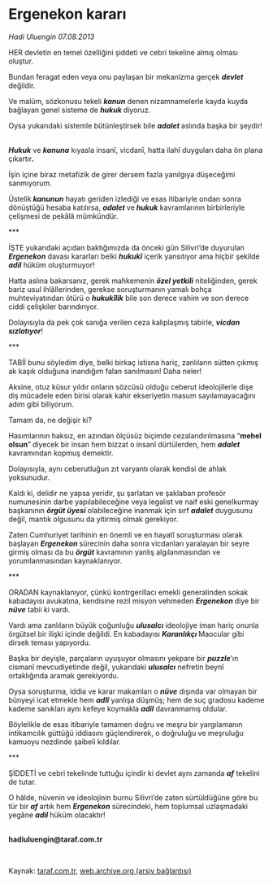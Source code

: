 # Ergenekon kararı

*Hadi Uluengin 07.08.2013*

<div class="yazi">
<p>HER devletin en temel özelliğini şiddeti ve cebri tekeline almış olması oluştur.</p>
<p>Bundan feragat eden veya onu paylaşan bir mekanizma gerçek <b><i>devlet</i></b> değildir.</p>
<p>Ve malûm, sözkonusu tekeli <b><i>kanun</i></b> denen nizamnamelerle kayda kuyda bağlayan genel
                        sisteme de <b><i>hukuk </i></b>diyoruz. </p>
<p>Oysa yukarıdaki sistemle bütünleştirsek bile <b><i>adalet </i></b>aslında başka bir şeydir!</p>
<p><b><i><br/>Hukuk</i></b> ve <b><i>kanuna</i></b> kıyasla insanî, vicdanî, hatta ilahî duyguları
                        daha ön plana çıkartır<b><i>.</i></b></p>
<p>İşin içine biraz metafizik de girer dersem fazla yanılgıya düşeceğimi sanmıyorum.</p>
<p>Üstelik<b><i> kanunun</i></b> hayatı geriden izlediği ve esas itibariyle ondan sonra dönüştüğü
                        hesaba katılırsa, <b><i>adalet </i></b>ve<b><i> hukuk</i></b> kavramlarının birbirleriyle
                        çelişmesi de pekâlâ mümkündür.</p>
<p>***</p>
<p>İŞTE yukarıdaki açıdan baktığımızda da önceki gün Silivri’de duyurulan <b><i>Ergenekon</i></b>
                        davası kararları belki <b><i>hukukî</i></b> içerik yansıtıyor ama hiçbir şekilde
                        <b><i>adil</i></b> hüküm oluşturmuyor!</p>
<p>Hatta aslına bakarsanız, gerek mahkemenin <b><i>özel yetkili</i></b> niteliğinden, gerek bariz
                        usul ihlâllerinden, gerekse soruşturmanın yamalı bohça muhteviyatından ötürü o
                        <b><i>hukukîlik</i></b> bile son derece vahim ve son derece ciddi çelişkiler barındırıyor. </p>
<p>Dolayısıyla da pek çok sanığa verilen ceza kalıplaşmış tabirle, <b><i>vicdan
                            sızlatıyor</i></b>!</p>
<p>***</p>
<p>TABİİ bunu söyledim diye, belki birkaç istisna hariç, zanlıların sütten çıkmış ak kaşık
                        olduğuna inandığım falan sanılmasın! Daha neler! </p>
<p>Aksine, otuz küsur yıldır onların sözcüsü olduğu ceberut ideolojilerle dişe diş mücadele eden
                        birisi olarak kahir ekseriyetin masum sayılamayacağını adım gibi biliyorum.</p>
<p>Tamam da, ne değişir ki? </p>
<p>Hasımlarının haksız, en azından ölçüsüz biçimde cezalandırılmasına “<b>mehel olsun</b>”<b>
</b>diyecek bir insan hem bizzat o insanî dürtülerden, hem <b><i>adalet</i></b> kavramından
                        kopmuş demektir.</p>
<p>Dolayısıyla, aynı ceberutluğun zıt varyantı olarak kendisi de ahlak yoksunudur.</p>
<p>Kaldı ki, delidir ne yapsa yeridir, şu şarlatan ve şaklaban profesör numunesinin darbe
                        yapılabileceğine veya legalist ve naif eski genelkurmay başkanının <b><i>örgüt üyesi</i></b>
                        olabileceğine inanmak için sırf <b><i>adalet</i></b> duygusunu değil, mantık olgusunu da
                        yitirmiş olmak gerekiyor.</p>
<p>Zaten Cumhuriyet tarihinin en önemli ve en hayatî soruşturması olarak başlayan <b><i>Ergenekon
                          </i></b>sürecinin daha sonra vicdanları yaralayan bir seyre girmiş olması da bu
                        <b><i>örgüt</i></b> kavramının yanlış algılanmasından ve yorumlanmasından kaynaklanıyor.</p>
<p>***</p>
<p>ORADAN kaynaklanıyor, çünkü kontrgerillacı emekli generalinden sokak kabadayısı avukatına,
                        kendisine rezil misyon vehmeden <b><i>Ergenekon </i></b>diye bir <b><i>nüve</i></b> tabii ki
                        vardı. </p>
<p>Vardı ama zanlıların büyük çoğunluğu <b><i>ulusalcı</i></b> ideolojiye iman hariç onunla
                        örgütsel bir ilişki içinde değildi. En kabadayısı <b><i>Karanlıkçı </i></b>Maocular gibi dirsek
                        teması yapıyordu.</p>
<p>Başka bir deyişle, parçaların uyuşuyor olmasını yekpare bir <b><i>puzzle</i></b>’ın<b><i>
</i></b>cismanî mevcudiyetinde değil, yukarıdaki <b><i>ulusalcı</i></b> nefretin beynî
                        ortaklığında aramak gerekiyordu.</p>
<p>Oysa soruşturma, iddia ve karar makamları o <b><i>nüve</i></b> dışında var olmayan bir bünyeyi
                        icat etmekle hem <b><i>adlî</i></b> yanlışa düşmüş; hem de suç gradosu kademe kademe sanıkları
                        aynı kefeye koymakla <b><i>adil</i></b> davranmamış oldular. </p>
<p>Böylelikle de esas itibariyle tamamen doğru ve meşru bir yargılamanın intikamcılık güttüğü
                        iddiasını güçlendirerek, o doğruluğu ve meşruluğu kamuoyu nezdinde şaibeli kıldılar.</p>
<p>***</p>
<p>ŞİDDETİ ve cebri tekelinde tuttuğu içindir ki devlet aynı zamanda <b><i>af</i></b> tekelini de
                        tutar.</p>
<p>O hâlde, nüvenin ve ideolojinin burnu Silivri’de zaten sürtüldüğüne göre bu tür bir <b><i>af
                          </i></b>artık hem <b><i>Ergenekon</i></b> sürecindeki, hem toplumsal uzlaşmadaki yegâne
                        <b><i>adil</i> </b>hüküm olacaktır! </p><b>
<p><br/>hadiuluengin@taraf.com.tr</p>
<p>
</p></b> 
</div>

Kaynak: [taraf.com.tr](http://www.taraf.com.tr/hadi-uluengin/makale-ergenekon-karari.htm), [web.archive.org (arşiv bağlantısı)](http://web.archive.org/web/20131107111242/http://www.taraf.com.tr/hadi-uluengin/makale-ergenekon-karari.htm)
